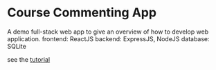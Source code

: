# Course Commenting App
A demo full-stack web app to give an overview of how to develop web application.
frontend: ReactJS
backend: ExpressJS, NodeJS
database: SQLite

see the [tutorial](https://hans-e-yang.github.io/blogs/course-commenting-app/1.html)
